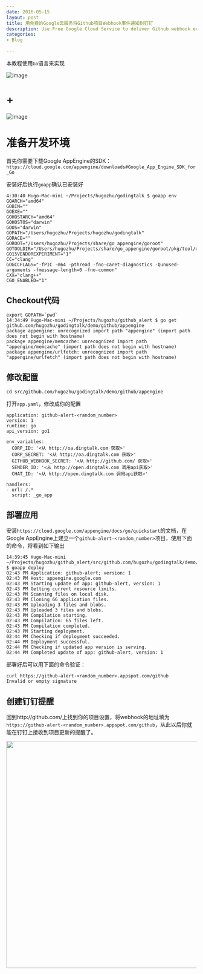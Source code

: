 ```yaml
---
date: 2016-05-15
layout: post
title: 用免费的Google云服务将Github项目Webhook事件通知到钉钉
description: Use Free Google Cloud Service to deliver Github webhook events to DingTalk
categories:
- Blog

---
```




本教程使用`Go`语言来实现

![image](http://static.dingtalk.com/media/lALOAQ6nfSvM5Q_229_43.png)

<!--more-->

# + 

![image](https://cloud.google.com/_static/b1956bdfe3/images/new-gcp-logo.png)


# 准备开发环境

首先你需要下载Google AppEngine的SDK：`https://cloud.google.com/appengine/downloads#Google_App_Engine_SDK_for_Go`

安装好后执行`goapp`确认已安装好

```
4:30:40 Hugo-Mac-mini ~/Projects/hugozhu/godingtalk $ goapp env
GOARCH="amd64"
GOBIN=""
GOEXE=""
GOHOSTARCH="amd64"
GOHOSTOS="darwin"
GOOS="darwin"
GOPATH="/Users/hugozhu/Projects/hugozhu/godingtalk"
GORACE=""
GOROOT="/Users/hugozhu/Projects/share/go_appengine/goroot"
GOTOOLDIR="/Users/hugozhu/Projects/share/go_appengine/goroot/pkg/tool/darwin_amd64"
GO15VENDOREXPERIMENT="1"
CC="clang"
GOGCCFLAGS="-fPIC -m64 -pthread -fno-caret-diagnostics -Qunused-arguments -fmessage-length=0 -fno-common"
CXX="clang++"
CGO_ENABLED="1"

```

## Checkout代码

```
export GOPATH=`pwd`
14:34:49 Hugo-Mac-mini ~/Projects/hugozhu/github_alert $ go get github.com/hugozhu/godingtalk/demo/github/appengine
package appengine: unrecognized import path "appengine" (import path does not begin with hostname)
package appengine/memcache: unrecognized import path "appengine/memcache" (import path does not begin with hostname)
package appengine/urlfetch: unrecognized import path "appengine/urlfetch" (import path does not begin with hostname)
```

## 修改配置

```
cd src/github.com/hugozhu/godingtalk/demo/github/appengine
```

打开`app.yaml`，修改成你的配置

```
application: github-alert-<random_number>
version: 1
runtime: go
api_version: go1

env_variables:
  CORP_ID: '<从 http://oa.dingtalk.com 获取>'
  CORP_SECRET: '<从 http://oa.dingtalk.com 获取>'
  GITHUB_WEBHOOK_SECRET: '<从 http://github.com/ 获取>'
  SENDER_ID: '<从 http://open.dingtalk.com 调用api获取>'
  CHAT_ID: '<从 http://open.dingtalk.com 调用api获取>'

handlers:
- url: /.*
  script: _go_app
```  

## 部署应用

安装`https://cloud.google.com/appengine/docs/go/quickstart`的文档，在Google AppEngine上建立一个`github-alert-<random_number>`项目，使用下面的命令，将看到如下输出

```
14:39:45 Hugo-Mac-mini ~/Projects/hugozhu/github_alert/src/github.com/hugozhu/godingtalk/demo/github/appengine $ goapp deploy
02:43 PM Application: github-alert; version: 1
02:43 PM Host: appengine.google.com
02:43 PM Starting update of app: github-alert, version: 1
02:43 PM Getting current resource limits.
02:43 PM Scanning files on local disk.
02:43 PM Cloning 66 application files.
02:43 PM Uploading 3 files and blobs.
02:43 PM Uploaded 3 files and blobs.
02:43 PM Compilation starting.
02:43 PM Compilation: 65 files left.
02:43 PM Compilation completed.
02:43 PM Starting deployment.
02:44 PM Checking if deployment succeeded.
02:44 PM Deployment successful.
02:44 PM Checking if updated app version is serving.
02:44 PM Completed update of app: github-alert, version: 1
```

部署好后可以用下面的命令验证：

```
curl https://github-alert-<random_number>.appspot.com/github 
Invalid or empty signature
```

## 创建钉钉提醒

回到http://github.com/上找到你的项目设置，将webhook的地址填为`https://github-alert-<random_number>.appspot.com/github`，从此以后你就能在钉钉上接收到项目更新的提醒了。

<img src="http://ww2.sinaimg.cn/mw690/6bc40342gw1f3w2pykihej20k00zkadp.jpg" width="600"/>


